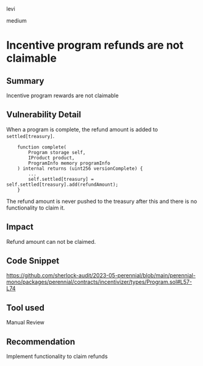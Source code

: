 levi

medium

# Incentive program refunds are not claimable

## Summary

Incentive program rewards are not claimable

## Vulnerability Detail

When a program is complete, the refund amount is added to `settled[treasury]`.

```solidity
    function complete(
        Program storage self,
        IProduct product,
        ProgramInfo memory programInfo
    ) internal returns (uint256 versionComplete) {
        ...
        self.settled[treasury] = self.settled[treasury].add(refundAmount);
    }
```

The refund amount is never pushed to the treasury after this and there is no functionality to claim it.

## Impact

Refund amount can not be claimed.

## Code Snippet

https://github.com/sherlock-audit/2023-05-perennial/blob/main/perennial-mono/packages/perennial/contracts/incentivizer/types/Program.sol#L57-L74

## Tool used

Manual Review

## Recommendation

Implement functionality to claim refunds